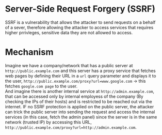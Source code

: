 # Server-Side Request Forgery (SSRF)
SSRF is a vulnerability that allows the attacker to send requests on a behalf of a sever, therefore allowing the attacker to access services that requires higher prrivleges, sensitive data they are not allowed to access.
# Mechanism
Imagine we have  a company/network that has a public server at `http://public.example.com` and this server has a proxy service that fetches web pages by defining their URL in a `url` query parameter and displays it to the user, `http://public.example.com/proxy?url=www.google.com` -> this fetches `google.com page` to the user.</br>
And imagine there is another internal service at `http://admin.example.com`, that can be accessed only by internal employess of the company (By checking the IPs of their hosts) and is restricted to be reached out via the internet. IF no SSRF protection is applied on the public server, the attacker can trick the public server into sending the request and access the internal services (in this case, fetch the admin panel) since the server is in the same network (trusted IP) by accessing this URL, `http://public.example.com/proxy?url=http://admin.example.com`.</br>

